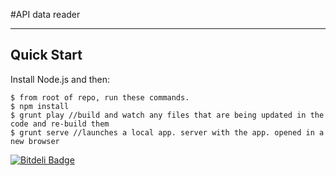 #API data reader


***

## Quick Start

Install Node.js and then:

```
$ from root of repo, run these commands. 
$ npm install
$ grunt play //build and watch any files that are being updated in the code and re-build them
$ grunt serve //launches a local app. server with the app. opened in a new browser
```


[![Bitdeli Badge](https://d2weczhvl823v0.cloudfront.net/datarup/ishaapp/trend.png)](https://bitdeli.com/free "Bitdeli Badge")

